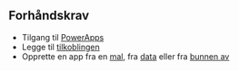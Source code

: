 ## <a name="prerequisites"></a>Forhåndskrav
* Tilgang til [PowerApps](https://web.powerapps.com/?utm_source=padocs&utm_medium=linkinadoc&utm_campaign=referralsfromdoc)
* Legge til [tilkoblingen](../maker/canvas-apps/add-manage-connections.md)
* Opprette en app fra en [mal](../maker/canvas-apps/get-started-test-drive.md), fra [data](../maker/canvas-apps/get-started-create-from-data.md) eller fra [bunnen av](../maker/canvas-apps/get-started-create-from-blank.md)

